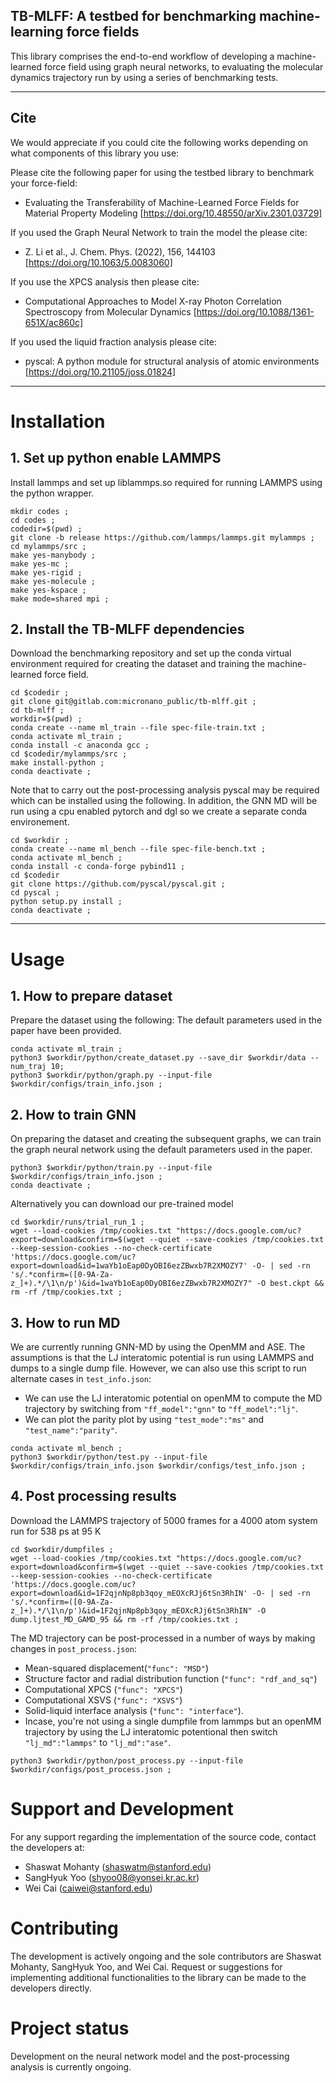 ## TB-MLFF: A testbed for benchmarking machine-learning force fields
This library comprises the end-to-end workflow of developing a machine-learned force field using graph neural networks, to evaluating the molecular dynamics trajectory run by using a series of benchmarking tests. 

----
## Cite
We would appreciate if you could cite the following works depending on what components of this library you use:

Please cite the following paper for using the testbed library to benchmark your force-field:
* Evaluating the Transferability of Machine-Learned Force Fields for Material Property Modeling [https://doi.org/10.48550/arXiv.2301.03729]

If you used the Graph Neural Network to train the model the please cite:
* Z. Li et al., J. Chem. Phys. (2022), 156, 144103 [https://doi.org/10.1063/5.0083060]

If you use the XPCS analysis then please cite:
* Computational Approaches to Model X-ray Photon Correlation Spectroscopy from Molecular Dynamics [https://doi.org/10.1088/1361-651X/ac860c]

If you used the liquid fraction analysis please cite:
* pyscal: A python module for structural analysis of atomic environments [https://doi.org/10.21105/joss.01824]

----
# Installation
## 1. Set up python enable LAMMPS
Install lammps and set up liblammps.so required for running LAMMPS using the python wrapper.

```commandline
mkdir codes ;
cd codes ;
codedir=$(pwd) ;
git clone -b release https://github.com/lammps/lammps.git mylammps ;
cd mylammps/src ;
make yes-manybody ;
make yes-mc ;
make yes-rigid ;
make yes-molecule ;
make yes-kspace ;
make mode=shared mpi ;
```
## 2. Install the TB-MLFF dependencies
Download the benchmarking repository and set up the conda virtual environment required for creating the dataset and training the machine-learned force field.
```commandline
cd $codedir ;
git clone git@gitlab.com:micronano_public/tb-mlff.git ; 
cd tb-mlff ;
workdir=$(pwd) ;
conda create --name ml_train --file spec-file-train.txt ;
conda activate ml_train ;
conda install -c anaconda gcc ;
cd $codedir/mylammps/src ;
make install-python ;
conda deactivate ;
```
Note that to carry out the post-processing analysis pyscal may be required which can be installed using the following. In addition, the GNN MD will be run using a cpu enabled pytorch and dgl so we create a separate conda environement.
```commandline
cd $workdir ;
conda create --name ml_bench --file spec-file-bench.txt ;
conda activate ml_bench ;
conda install -c conda-forge pybind11 ;
cd $codedir
git clone https://github.com/pyscal/pyscal.git ;
cd pyscal ;
python setup.py install ;
conda deactivate ;
```
----
# Usage
## 1. How to prepare dataset
Prepare the dataset using the following: The default parameters used in the paper have been provided.
```commandline
conda activate ml_train ;
python3 $workdir/python/create_dataset.py --save_dir $workdir/data --num_traj 10;  
python3 $workdir/python/graph.py --input-file $workdir/configs/train_info.json ;
```

## 2. How to train GNN
On preparing the dataset and creating the subsequent graphs, we can train the graph neural network using the default parameters used in the paper.
```commandline
python3 $workdir/python/train.py --input-file $workdir/configs/train_info.json ;
conda deactivate ;
```
Alternatively you can download our pre-trained model
```commandline
cd $workdir/runs/trial_run_1 ;
wget --load-cookies /tmp/cookies.txt "https://docs.google.com/uc?export=download&confirm=$(wget --quiet --save-cookies /tmp/cookies.txt --keep-session-cookies --no-check-certificate 'https://docs.google.com/uc?export=download&id=1waYb1oEap0DyOBI6ezZBwxb7R2XMOZY7' -O- | sed -rn 's/.*confirm=([0-9A-Za-z_]+).*/\1\n/p')&id=1waYb1oEap0DyOBI6ezZBwxb7R2XMOZY7" -O best.ckpt && rm -rf /tmp/cookies.txt ;
```
## 3. How to run MD
We are currently running GNN-MD by using the OpenMM and ASE. The assumptions is that the LJ interatomic potential is run using LAMMPS and dumps to a single dump file. However, we can also use this script to run alternate cases  in `test_info.json`:
* We can use the LJ interatomic potential on openMM to compute the MD trajectory by switching from `"ff_model":"gnn"` to `"ff_model":"lj"`.
* We can plot the parity plot by using `"test_mode":"ms"` and `"test_name":"parity"`.
```commandline
conda activate ml_bench ;
python3 $workdir/python/test.py --input-file $workdir/configs/train_info.json $workdir/configs/test_info.json ;
```

## 4. Post processing results
Download the LAMMPS trajectory of 5000 frames for a 4000 atom system run for 538 ps at 95 K
```commandline
cd $workdir/dumpfiles ;
wget --load-cookies /tmp/cookies.txt "https://docs.google.com/uc?export=download&confirm=$(wget --quiet --save-cookies /tmp/cookies.txt --keep-session-cookies --no-check-certificate 'https://docs.google.com/uc?export=download&id=1F2qjnNp8pb3qoy_mEOXcRJj6tSn3RhIN' -O- | sed -rn 's/.*confirm=([0-9A-Za-z_]+).*/\1\n/p')&id=1F2qjnNp8pb3qoy_mEOXcRJj6tSn3RhIN" -O dump.ljtest_MD_GAMD_95 && rm -rf /tmp/cookies.txt ;
```
The MD trajectory can be post-processed in a number of ways by making changes  in `post_process.json`: 
* Mean-squared displacement(`"func": "MSD"`) 
* Structure factor and radial distribution function (`"func": "rdf_and_sq"`)
* Computational XPCS (`"func": "XPCS"`) 
* Computational XSVS (`"func": "XSVS"`) 
* Solid-liquid interface analysis (`"func": "interface"`). 
* Incase, you're not using a single dumpfile from lammps but an openMM trajectory by using the LJ interatomic potentional then switch `"lj_md":"lammps"` to `"lj_md":"ase"`.
```commandline
python3 $workdir/python/post_process.py --input-file $workdir/configs/post_process.json ;
```
# Support and Development

For any support regarding the implementation of the source code, contact the developers at: 
* Shaswat Mohanty (shaswatm@stanford.edu)
* SangHyuk Yoo (shyoo08@yonsei.kr.ac.kr)
* Wei Cai (caiwei@stanford.edu)


# Contributing
The development is actively ongoing and the sole contributors are Shaswat Mohanty, SangHyuk Yoo, and Wei Cai.  Request or suggestions for implementing additional functionalities to the library can be made to the developers directly.

# Project status
Development on the neural network model and the post-processing analysis is currently ongoing.


